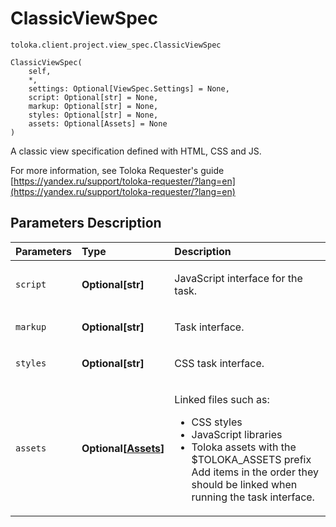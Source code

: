 # ClassicViewSpec
`toloka.client.project.view_spec.ClassicViewSpec`

```
ClassicViewSpec(
    self,
    *,
    settings: Optional[ViewSpec.Settings] = None,
    script: Optional[str] = None,
    markup: Optional[str] = None,
    styles: Optional[str] = None,
    assets: Optional[Assets] = None
)
```

A classic view specification defined with HTML, CSS and JS.


For more information, see Toloka Requester's guide
[https://yandex.ru/support/toloka-requester/?lang=en](https://yandex.ru/support/toloka-requester/?lang=en)

## Parameters Description

| Parameters | Type | Description |
| :----------| :----| :-----------|
`script`|**Optional\[str\]**|<p>JavaScript interface for the task.</p>
`markup`|**Optional\[str\]**|<p>Task interface.</p>
`styles`|**Optional\[str\]**|<p>CSS task interface.</p>
`assets`|**Optional\[[Assets](toloka.client.project.view_spec.ClassicViewSpec.Assets.md)\]**|<p>Linked files such as:<ul><li>CSS styles</li><li>JavaScript libraries</li><li>Toloka assets with the $TOLOKA_ASSETS prefix Add items in the order they should be linked when running the task interface.</li></ul></p>
